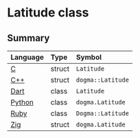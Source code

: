 # Latitude class

## Summary

Language        | Type      | Symbol
:---------------| :-------- | :-------------------------------------------------
[C][]           | struct    | `Latitude`
[C++][]         | struct    | `dogma::Latitude`
[Dart][]        | class     | `Latitude`
[Python][]      | class     | `dogma.Latitude`
[Ruby][]        | class     | `Dogma::Latitude`
[Zig][]         | struct    | `dogma.Latitude`

[C]:      https://github.com/dogmatists/dogma.c/blob/master/dogma/latitude.h
[C++]:    https://github.com/dogmatists/dogma.cpp/blob/master/dogma/latitude.hpp
[Dart]:   https://github.com/dogmatists/dogma.dart/blob/master/lib/src/latitude.dart
[Python]: https://github.com/dogmatists/dogma.py/blob/master/src/dogma/latitude.py
[Ruby]:   https://github.com/dogmatists/dogma.rb/blob/master/lib/dogma/latitude.rb
[Zig]:    https://github.com/dogmatists/dogma.zig/blob/master/src/latitude.zig
